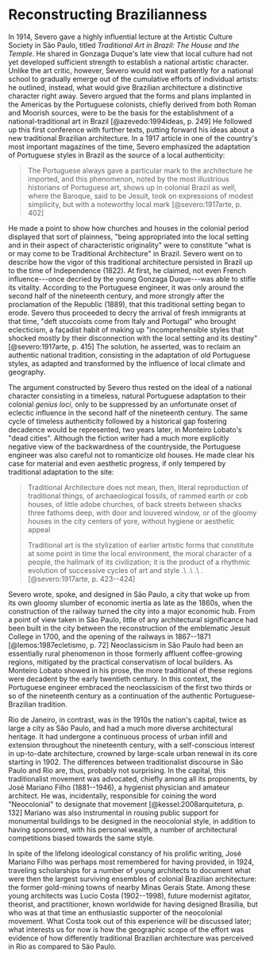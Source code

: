 Reconstructing Brazilianness
============================

In 1914, Severo gave a highly influential lecture at the Artistic
Culture Society in São Paulo, titled *Traditional Art in Brazil: The
House and the Temple*. He shared in Gonzaga Duque's late view that
local culture had not yet developed sufficient strength to establish a
national artistic character. Unlike the art critic, however, Severo
would not wait patiently for a national school to gradually emerge out
of the cumulative efforts of individual artists: he outlined, instead,
what would give Brazilian architecture a distinctive character right
away. Severo argued that the forms and plans implanted in the Americas
by the Portuguese colonists, chiefly derived from both Roman and
Moorish sources, were to be the basis for the establishment of a
national-traditional art in Brazil [@azevedo:1994ideas, p. 249] He
followed up this first conference with further texts, putting forward
his ideas about a new traditional Brazilian architecture. In a 1917
article in one of the country's most important magazines of the time,
Severo emphasized the adaptation of Portuguese styles in Brazil as the
source of a local authenticity:

> The Portuguese always gave a particular mark to the architecture he
> imported, and this phenomenon, noted by the most illustrious
> historians of Portuguese art, shows up in colonial Brazil as well,
> where the Baroque, said to be Jesuit, took on expressions of modest
> simplicity, but with a noteworthy local mark [@severo:1917arte, p.
> 402]

He made a point to show how churches and houses in the colonial period
displayed that sort of plainness, "being appropriated into the local
setting and in their aspect of characteristic originality" were to
constitute "what is or may come to be Traditional Architecture" in
Brazil. Severo went on to describe how the vigor of this traditional
architecture persisted in Brazil up to the time of Independence
(1822). At first, he claimed, not even French influence---once decried
by the young Gonzaga Duque---was able to stifle its vitality.
According to the Portuguese engineer, it was only around the second
half of the nineteenth century, and more strongly after the
proclamation of the Republic (1889), that this traditional setting
began to erode. Severo thus proceeded to decry the arrival of fresh
immigrants at that time, "deft stuccoists come from Italy and
Portugal" who brought eclecticism, a façadist habit of making up
"incomprehensible styles that shocked mostly by their disconnection
with the local setting and its destiny" [@severo:1917arte, p. 415] The
solution, he asserted, was to reclaim an authentic national tradition,
consisting in the adaptation of old Portuguese styles, as adapted and
transformed by the influence of local climate and geography.

The argument constructed by Severo thus rested on the ideal of a
national character consisting in a timeless, natural Portuguese
adaptation to their colonial *genius loci*, only to be suppressed by
an unfortunate onset of eclectic influence in the second half of the
nineteenth century. The same cycle of timeless authenticity followed
by a historical gap fostering decadence would be represented, two
years later, in Monteiro Lobato's "dead cities".
Although the fiction writer had a much more explicitly negative view
of the backwardness of the countryside, the Portuguese engineer was
also careful not to romanticize old houses. He made clear his case for
material and even aesthetic progress, if only tempered by traditional
adaptation to the site:

> Traditional Architecture does not mean, then, literal reproduction
> of traditional things, of archaeological fossils, of rammed earth or
> cob houses, of little adobe churches, of back streets between shacks
> three fathoms deep, with door and louvered window, or of the gloomy
> houses in the city centers of yore, without hygiene or aesthetic
> appeal 
>
> Traditional art is the stylization of earlier artistic forms that
> constitute at some point in time the local environment, the moral
> character of a people, the hallmark of its civilization;
> it is the product of a rhythmic evolution of successive cycles of
> art and style .\ .\ .\ . [@severo:1917arte, p. 423--424]

Severo wrote, spoke, and designed in São Paulo, a city that woke up
from its own gloomy slumber of economic inertia as late as the 1860s,
when the construction of the railway turned the city into a major
economic hub. From a point of view taken in São Paulo, little of any
architectural significance had been built in the city between the
reconstruction of the emblematic Jesuit College in 1700, and the
opening of the railways in 1867--1871 [@lemos:1987ecletismo, p. 72]
Neoclassicism in São Paulo had been an essentially rural phenomenon in
those formerly affluent coffee-growing regions, mitigated by the
practical conservatism of local builders. As Monteiro Lobato showed in
his prose, the more traditional of these regions were decadent by the
early twentieth century.
In this context, the Portuguese engineer embraced the neoclassicism of
the first two thirds or so of the nineteenth century as a continuation
of the authentic Portuguese-Brazilian tradition.

Rio de Janeiro, in contrast, was in the 1910s the nation's capital,
twice as large a city as São Paulo, and had a much more diverse
architectural heritage. It had undergone a continuous process of urban
infill and extension throughout the nineteenth century, with a
self-conscious interest in up-to-date architecture, crowned by
large-scale urban renewal in its core starting in 1902. The
differences between traditionalist discourse in São Paulo and Rio are,
thus, probably not surprising. In the capital, this traditionalist
movement was advocated, chiefly among all its proponents, by José
Mariano Filho (1881--1946), a hygienist physician and amateur
architect. He was, incidentally, responsible for coining the word
"Neocolonial" to designate that movement [@kessel:2008arquitetura, p. 132]
Mariano was also instrumental in rousing public support for monumental
buildings to be designed in the neocolonial style, in addition to
having sponsored, with his personal wealth, a number of architectural
competitions biased towards the same style.

In spite of the lifelong ideological constancy of his prolific
writing, José Mariano Filho was perhaps most remembered for having
provided, in 1924, traveling scholarships for a number of young
architects to document what were then the largest surviving ensembles
of colonial Brazilian architecture: the former gold-mining towns of
nearby Minas Gerais State. Among these young architects was Lucio
Costa (1902--1998), future modernist agitator, theorist, and
practitioner, known worldwide for having designed Brasilia, but who
was at that time an enthusiastic supporter of the neocolonial
movement. What Costa took out of this experience will be discussed
later; what interests us for now is how the geographic scope of the
effort was evidence of how differently traditional Brazilian
architecture was perceived in Rio as compared to São Paulo.


